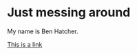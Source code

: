 <!DOCTYPE html>
<body>


<h1>


<h1>Just messing around</h1>
<p>My name is Ben Hatcher.</p>
<a href="https://www.youtube.com/">This is a link</a>
